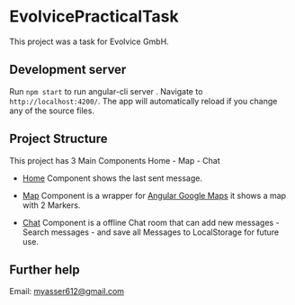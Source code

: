 # EvolvicePracticalTask

This project was a task for Evolvice GmbH.

## Development server

Run `npm start` to run angular-cli server . Navigate to `http://localhost:4200/`. The app will automatically reload if you change any of the source files.

## Project Structure 

This project has 3 Main Components Home - Map - Chat 

- [Home](https://github.com/YasserMuhammad/Evolvice-Practical-Task/tree/master/src/app/home) Component shows the last sent message.

- [Map](https://github.com/YasserMuhammad/Evolvice-Practical-Task/tree/master/src/app/map) Component is a wrapper for [Angular Google Maps](https://angular-maps.com/) it shows a map with 2 Markers.

- [Chat](https://github.com/YasserMuhammad/Evolvice-Practical-Task/tree/master/src/app/chat)  Component is a offline Chat room that can add new messages - Search messages - and save all Messages to LocalStorage for future use.

## Further help

Email: myasser612@gmail.com